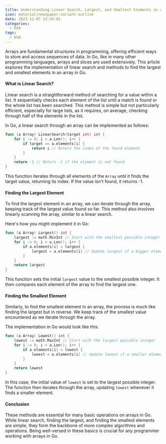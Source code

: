 ```yaml
---
title: Understanding Linear Search, Largest, and Smallest Elements in an Array in Go
icon: material/newspaper-variant-outline
date: 2023-12-07 13:34:01
categories:
  - DSA
tags:
  - DSA
---
```


Arrays are fundamental structures in programming, offering efficient ways to store and access sequences of data. In Go, like in many other programming languages, arrays and slices are used extensively. This article explores the implementation of linear search and methods to find the largest and smallest elements in an array in Go.

#### What is Linear Search?

Linear search is a straightforward method of searching for a value within a list. It sequentially checks each element of the list until a match is found or the whole list has been searched. This method is simple but not particularly efficient, especially for large lists, as it requires, on average, checking through half of the elements in the list.

In Go, a linear search through an array can be implemented as follows:

```go
func (a Array) LinearSearch(target int) int {
    for i := 0; i < a.Len(); i++ {
        if target == a.elements[i] {
            return i // Return the index of the found element
        }
    }
    return -1 // Return -1 if the element is not found
}
```

This function iterates through all elements of the `Array` until it finds the target value, returning its index. If the value isn't found, it returns -1.

#### Finding the Largest Element

To find the largest element in an array, we can iterate through the array, keeping track of the largest value found so far. This method also involves linearly scanning the array, similar to a linear search.

Here's how you might implement it in Go:

```go
func (a Array) Largest() int {
    largest := math.MinInt // Start with the smallest possible integer
    for i := 0; i < a.Len(); i++ {
        if a.elements[i] > largest {
            largest = a.elements[i] // Update largest if a bigger element is found
        }
    }
    return largest
}
```

This function sets the initial `largest` value to the smallest possible integer. It then compares each element of the array to find the largest one.

#### Finding the Smallest Element

Similarly, to find the smallest element in an array, the process is much like finding the largest but in reverse. We keep track of the smallest value encountered as we iterate through the array.

The implementation in Go would look like this:

```go
func (a Array) Lowest() int {
    lowest := math.MaxInt // Start with the largest possible integer
    for i := 0; i < a.Len(); i++ {
        if a.elements[i] < lowest {
            lowest = a.elements[i] // Update lowest if a smaller element is found
        }
    }
    return lowest
}
```

In this case, the initial value of `lowest` is set to the largest possible integer. The function then iterates through the array, updating `lowest` whenever it finds a smaller element.

#### Conclusion

These methods are essential for many basic operations on arrays in Go. While linear search, finding the largest, and finding the smallest elements are simple, they form the backbone of more complex algorithms and operations. Being well-versed in these basics is crucial for any programmer working with arrays in Go.
